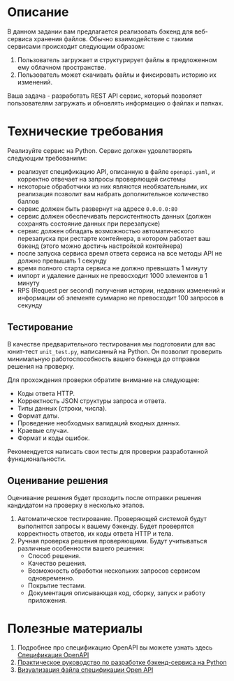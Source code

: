 # Описание #

В данном задании вам предлагается реализовать бэкенд для веб-сервиса хранения файлов. Обычно взаимодействие с такими сервисами происходит следующим образом:
1. Пользователь загружает и структурирует файлы в предложенном ему облачном пространстве.
2. Пользователь может скачивать файлы и фиксировать историю их изменений.

Ваша задача - разработать REST API сервис, который позволяет пользователям загружать и обновлять информацию о файлах и папках.

# Технические требования #

Реализуйте сервис на Python. Сервис должен удовлетворять следующим требованиям:
- реализует спецификацию API, описанную в файле <code>openapi.yaml</code>, и корректно отвечает на запросы проверяющей системы
- некоторые обработчики из них являются необязательными, их реализация позволит вам набрать дополнительное количество баллов
- сервис должен быть развернут на адресе `0.0.0.0:80`
- сервис должен обеспечивать персистентность данных (должен сохранять состояние данных при перезапуске)
- сервис должен обладать возможностью автоматического перезапуска при рестарте контейнера, в котором работает ваш бэкенд (этого можно достичь настройкой контейнера)
- после запуска сервиса время ответа сервиса на все методы API не должно превышать 1 секунду
- время полного старта сервиса не должно превышать 1 минуту
- импорт и удаление данных не превосходит 1000 элементов в 1 минуту
- RPS (Request per second) получения истории, недавних изменений и информации об элементе суммарно не превосходит 100 запросов в секунду

## Тестирование ##

В качестве предварительного тестирования мы подготовили для вас юнит-тест <code>unit_test.py</code>, написанный на Python. Он позволит проверить минимальную работоспособность вашего бэкенда до отправки решения на проверку.

Для прохождения проверки обратите внимание на следующее:
- Коды ответа HTTP.
- Корректность JSON структуры запроса и ответа.
- Типы данных (строки, числа).
- Формат даты.
- Проведение необходмых валидаций входных данных.
- Краевые случаи.
- Формат и коды ошибок.

Рекомендуется написать свои тесты для проверки разработанной функциональности.



## Оценивание решения ##
Оценивание решения будет проходить после отправки решения кандидатом на проверку в несколько этапов.
1. Автоматическое тестирование. Проверяющей системой будут выполнятся запросы к вашему бэкенду. Будет проверятся корректность ответов, их коды ответа HTTP и тела.
2. Ручная проверка решения проверяющими. Будут учитываться различные особенности вашего решения:
   - Способ решения.
   - Качество решения.
   - Возможность обработки нескольких запросов сервисом одновременно.
   - Покрытие тестами.
   - Документация описывающая код, сборку, запуск и работу приложения.

# Полезные материалы #
1. Подробнее про спецификацию OpenAPI вы можете узнать здесь [Спецификация OpenAPI](https://swagger.io/specification/)
2. [Практическое руководство по разработке бэкенд-сервиса на Python](https://habr.com/ru/company/yandex/blog/499534/)
3. [Визуализация файла спецификации Open API](https://editor.swagger.io)
